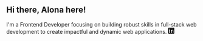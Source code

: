 ## Hi there, Alona here! 
I'm a Frontend Developer focusing on building robust skills in full-stack web development to create impactful and dynamic web applications. 
<a href="https://www.linkedin.com/in/alona-chmovzh-492939124" target="_blank">
<svg xmlns="http://www.w3.org/2000/svg" width="16" height="16" fill="currentColor" class="bi bi-linkedin" viewBox="0 0 16 16">
    <path d="M1.5 0A1.5 1.5 0 0 0 0 1.5v13A1.5 1.5 0 0 0 1.5 16h13A1.5 1.5 0 0 0 16 14.5v-13A1.5 1.5 0 0 0 14.5 0h-13zM4.5 14h-2V6h2v8zm-1-9.004a1.003 1.003 0 1 1 0-2.006 1.003 1.003 0 0 1 0 2.006zm11 9.004h-2v-4.5c0-1.074-.021-2.454-1.5-2.454-1.5 0-1.75 1.176-1.75 2.394V14h-2v-8h2v1.1c.276-.4.767-.986 1.845-.986 2 0 2.5 1.079 2.5 3.177V14z"/>
</svg>
</a>




<!--
**NZAlona/NZAlona** is a ✨ _special_ ✨ repository because its `README.md` (this file) appears on your GitHub profile.

Here are some ideas to get you started:

- 🔭 I’m currently working on ...
- 🌱 I’m currently learning ...
- 👯 I’m looking to collaborate on ...
- 🤔 I’m looking for help with ...
- 💬 Ask me about ...
- 📫 How to reach me: ...
- 😄 Pronouns: ...
- ⚡ Fun fact: ...
-->
